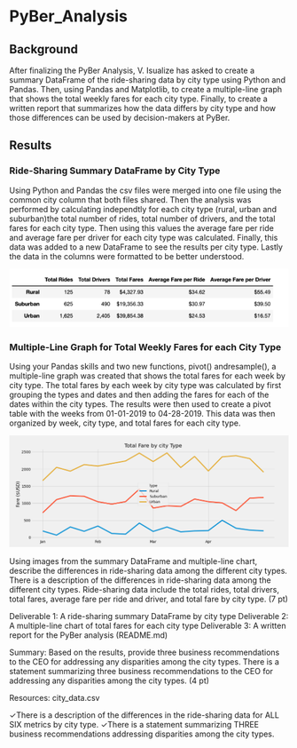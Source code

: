 # PyBer_Analysis

## Background
After finalizing the PyBer Analysis, V. Isualize has asked to create a summary DataFrame of the ride-sharing data by city type using Python and Pandas. Then, using Pandas and Matplotlib, to create a multiple-line graph that shows the total weekly fares for each city type. Finally, to create a written report that summarizes how the data differs by city type and how those differences can be used by decision-makers at PyBer.

## Results

### Ride-Sharing Summary DataFrame by City Type

Using Python and Pandas the csv files were merged into one file using the common city column that both files shared. Then the analysis was performed by calculating independtly for each city type (rural, urban and suburban)the total number of rides, total number of drivers, and the total fares for each city type. Then using this values the average fare per ride and average fare per driver for each city type was calculated. Finally, this data was added to a new DataFrame to see the results per city type. Lastly the data in the columns were formatted to be better understood. 

![alt text](https://github.com/sandramcardona/PyBer_Analysis/blob/main/Analysis/Summary_DataFrame.png)



### Multiple-Line Graph for Total Weekly Fares for each City Type
Using your Pandas skills and two new functions, pivot() andresample(), a multiple-line graph was created that shows the total fares for each week by city type. The total fares by each week by city type was calculated by first grouping the types and dates and then adding the fares for each of the dates within the city types. The results were then used to create a pivot table with the weeks from 01-01-2019 to 04-28-2019. This data was then organized by week, city type, and total fares for each city type.

![alt text](https://github.com/sandramcardona/PyBer_Analysis/blob/main/Analysis/PyBer_fare_summary.png)

Using images from the summary DataFrame and multiple-line chart, describe the differences in ride-sharing data among the different city types.
There is a description of the differences in ride-sharing data among the different city types. Ride-sharing data include the total rides, total drivers, total fares, average fare per ride and driver, and total fare by city type. (7 pt)

Deliverable 1: A ride-sharing summary DataFrame by city type
Deliverable 2: A multiple-line chart of total fares for each city type
Deliverable 3: A written report for the PyBer analysis (README.md)


Summary: Based on the results, provide three business recommendations to the CEO for addressing any disparities among the city types.
There is a statement summarizing three business recommendations to the CEO for addressing any disparities among the city types. (4 pt)

Resources: city_data.csv

✓There is a description of the differences in the ride-sharing data for ALL SIX metrics by city type. ✓There is a statement summarizing THREE business recommendations addressing disparities among the city types.

